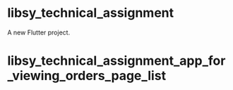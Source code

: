# libsy_technical_assignment

A new Flutter project.
# libsy_technical_assignment_app_for_viewing_orders_page_list
